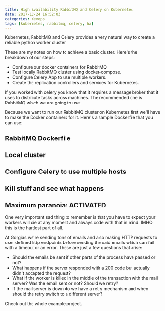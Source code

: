 ```yaml
---
title: High Availability RabbitMQ and Celery on Kubernetes
date: 2017-12-24 16:52:03
categories: devops 
tags: [kubernetes, rabbitmq, celery, ha]
---
```


Kubernetes, RabbitMQ and Celery provides a very natural way to create a reliable python worker cluster. 

These are my notes on how to achieve a basic cluster. Here's the breakdown of our steps:

- Configure our docker containers for RabbitMQ
- Test locally RabbitMQ cluster using docker-compose.
- Configure Celery App to use multiple workers.
- Create the replication controllers and services for Kubernetes.

If you worked with celery you know that it requires a message broker that it uses to distribute tasks across machines. The recommended one is RabbitMQ which we are going to use.

Because we want to run our RabbitMQ cluster on Kubernetes first we'll have to make the Docker containers for it. Here's a sample Dockerfile that you can use:

RabbitMQ Dockerfile
--


Local cluster
--

Configure Celery to use multiple hosts
--

Kill stuff and see what happens
--

Maximum paranoia: ACTIVATED
--

One very important sad thing to remember is that you have to expect your workers will die at any moment and always code with that in mind. IMHO this is the hardest part of all.

At Gorgias we're sending tons of emails and also making HTTP requests to user defined http endpoints before sending the said emails which can fail with a timeout or an error. These are just a few questions that arise: 

- Should the emails be sent if other parts of the process have passed or not? 
- What happens if the server responded with a 200 code but actually didn't accepted the request?
- What if the worker is killed in the middle of the transaction with the mail server? Was the email sent or not? Should we retry?
- If the mail server is down do we have a retry mechanism and when should the retry switch to a different server?

Check out the whole example project.

